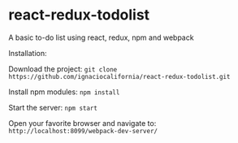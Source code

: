 # react-redux-todolist
A basic to-do list using react, redux, npm and webpack

Installation:

Download the project:
`git clone https://github.com/ignaciocalifornia/react-redux-todolist.git`

Install npm modules:
`npm install`

Start the server:
`npm start`

Open your favorite browser and navigate to:
`http://localhost:8099/webpack-dev-server/`
